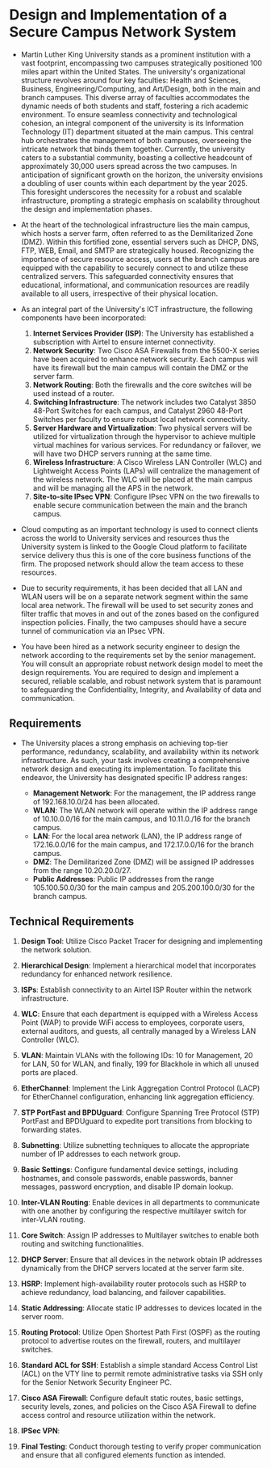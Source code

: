# Design and Implementation of a Secure Campus Network System
- Martin Luther King University stands as a prominent institution with a vast footprint, encompassing two campuses strategically positioned 100 miles apart within the United States. The university's organizational structure revolves around four key faculties: Health and Sciences, Business, Engineering/Computing, and Art/Design, both in the main and branch campuses. This diverse array of faculties accommodates the dynamic needs of both students and staff, fostering a rich academic environment. To ensure seamless connectivity and technological cohesion, an integral component of the university is its Information Technology (IT) department situated at the main campus. This central hub orchestrates the management of both campuses, overseeing the intricate network that binds them together. Currently, the university caters to a substantial community, boasting a collective headcount of approximately 30,000 users spread across the two campuses. In anticipation of significant growth on the horizon, the university envisions a doubling of user counts within each department by the year 2025. This foresight underscores the necessity for a robust and scalable infrastructure, prompting a strategic emphasis on scalability throughout the design and implementation phases.

- At the heart of the technological infrastructure lies the main campus, which hosts a server farm, often referred to as the Demilitarized Zone (DMZ). Within this fortified zone, essential servers such as DHCP, DNS, FTP, WEB, Email, and SMTP are strategically housed. Recognizing the importance of secure resource access, users at the branch campus are equipped with the capability to securely connect to and utilize these centralized servers. This safeguarded connectivity ensures that educational, informational, and communication resources are readily available to all users, irrespective of their physical location.

- As an integral part of the University's ICT infrastructure, the following components have been incorporated:
    1. **Internet Services Provider (ISP)**: The University has established a subscription with Airtel to ensure internet connectivity.
    2. **Network Security**: Two Cisco ASA Firewalls from the 5500-X series have been acquired to enhance network security. Each campus will have its firewall but the main campus will contain the DMZ or the server farm.
    3. **Network Routing**: Both the firewalls and the core switches will be used instead of a router.
    4. **Switching Infrastructure**: The network includes two Catalyst 3850 48-Port Switches for each campus, and Catalyst 2960 48-Port Switches per faculty to ensure robust local network connectivity. 
    5. **Server Hardware and Virtualization**: Two physical servers will be utilized for virtualization through the hypervisor to achieve multiple virtual machines for various services. For redundancy or failover, we will have two DHCP servers running at the same time.
    6. **Wireless Infrastructure**: A Cisco Wireless LAN Controller (WLC) and Lightweight Access Points (LAPs) will centralize the management of the wireless network. The WLC will be placed at the main campus and will be managing all the APS in the network.
    7. **Site-to-site IPsec VPN**: Configure IPsec VPN on the two firewalls to enable secure communication between the main and the branch campus.

- Cloud computing as an important technology is used to connect clients across the world to University services and resources thus the University system is linked to the Google Cloud platform to facilitate service delivery thus this is one of the core business functions of the firm. The proposed network should allow the team access to these resources.

- Due to security requirements, it has been decided that all LAN and WLAN users will be on a separate network segment within the same local area network. The firewall will be used to set security zones and filter traffic that moves in and out of the zones based on the configured inspection policies. Finally, the two campuses should have a secure tunnel of communication via an IPsec VPN.

- You have been hired as a network security engineer to design the network according to the requirements set by the senior management. You will consult an appropriate robust network design model to meet the design requirements. You are required to design and implement a secured, reliable scalable, and robust network system that is paramount to safeguarding the Confidentiality, Integrity, and Availability of data and communication.

## Requirements
- The University places a strong emphasis on achieving top-tier performance, redundancy, scalability, and availability within its network infrastructure. As such, your task involves creating a comprehensive network design and executing its implementation. To facilitate this endeavor, the University has designated specific IP address ranges:

    - **Management Network**: For the management, the IP address range of 192.168.10.0/24 has been allocated.
    - **WLAN**: The WLAN network will operate within the IP address range of 10.10.0.0/16 for the main campus, and 10.11.0./16 for the branch campus.
    - **LAN**: For the local area network (LAN), the IP address range of 172.16.0.0/16 for the main campus, and 172.17.0.0/16 for the branch campus.
    - **DMZ**: The Demilitarized Zone (DMZ) will be assigned IP addresses from the range 10.20.20.0/27.
    - **Public Addresses**: Public IP addresses from the range 105.100.50.0/30 for the main campus and 205.200.100.0/30 for the branch campus.

## Technical Requirements
1. **Design Tool**: Utilize Cisco Packet Tracer for designing and implementing the network solution.

2. **Hierarchical Design**: Implement a hierarchical model that incorporates redundancy for enhanced network resilience.

3. **ISPs**: Establish connectivity to an Airtel ISP Router within the network infrastructure.

4. **WLC**: Ensure that each department is equipped with a Wireless Access Point (WAP) to provide WiFi access to employees, corporate users, external auditors, and guests, all centrally managed by a Wireless LAN Controller (WLC).

5. **VLAN**: Maintain VLANs with the following IDs: 10 for Management, 20 for LAN, 50 for WLAN, and finally, 199 for Blackhole in which all unused ports are placed.

6. **EtherChannel**: Implement the Link Aggregation Control Protocol (LACP) for EtherChannel configuration, enhancing link aggregation efficiency.

7. **STP PortFast and BPDUguard**: Configure Spanning Tree Protocol (STP) PortFast and BPDUguard to expedite port transitions from blocking to forwarding states.

8. **Subnetting**: Utilize subnetting techniques to allocate the appropriate number of IP addresses to each network group.

9. **Basic Settings**: Configure fundamental device settings, including hostnames, and console passwords, enable passwords, banner messages, password encryption, and disable IP domain lookup.

10. **Inter-VLAN Routing**: Enable devices in all departments to communicate with one another by configuring the respective multilayer switch for inter-VLAN routing.

11. **Core Switch**: Assign IP addresses to Multilayer switches to enable both routing and switching functionalities.

12. **DHCP Server**: Ensure that all devices in the network obtain IP addresses dynamically from the DHCP servers located at the server farm site.

13. **HSRP**: Implement high-availability router protocols such as HSRP to achieve redundancy, load balancing, and failover capabilities.

14. **Static Addressing**: Allocate static IP addresses to devices located in the server room.

15. **Routing Protocol**: Utilize Open Shortest Path First (OSPF) as the routing protocol to advertise routes on the firewall, routers, and multilayer switches.

16. **Standard ACL for SSH**: Establish a simple standard Access Control List (ACL) on the VTY line to permit remote administrative tasks via SSH only for the Senior Network Security Engineer PC.

17. **Cisco ASA Firewall**: Configure default static routes, basic settings, security levels, zones, and policies on the Cisco ASA Firewall to define access control and resource utilization within the network.

18. **IPSec VPN**: 

18. **Final Testing**: Conduct thorough testing to verify proper communication and ensure that all configured elements function as intended.